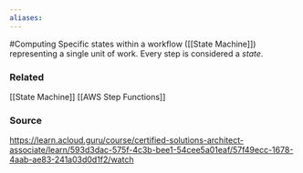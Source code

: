 ```yaml
---
aliases:
---
```

#Computing 
Specific states within a workflow ([[State Machine]]) representing a single unit of work. Every step is considered a *state*.
### Related
[[State Machine]]
[[AWS Step Functions]]
### Source
https://learn.acloud.guru/course/certified-solutions-architect-associate/learn/593d3dac-575f-4c3b-bee1-54cee5a01eaf/57f49ecc-1678-4aab-ae83-241a03d0d1f2/watch